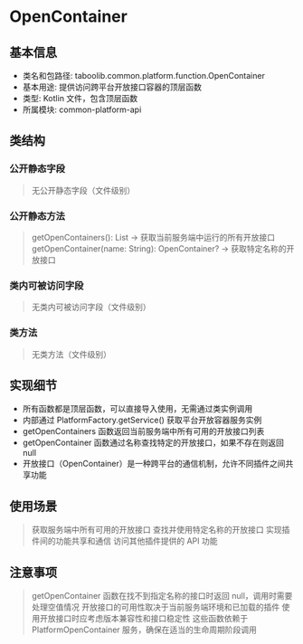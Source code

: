 # OpenContainer
## 基本信息 
- 类名和包路径: taboolib.common.platform.function.OpenContainer
- 基本用途: 提供访问跨平台开放接口容器的顶层函数
- 类型: Kotlin 文件，包含顶层函数
- 所属模块: common-platform-api

## 类结构 
### 公开静态字段 
> 无公开静态字段（文件级别）

### 公开静态方法 
> getOpenContainers(): List<OpenContainer> -> 获取当前服务端中运行的所有开放接口
> getOpenContainer(name: String): OpenContainer? -> 获取特定名称的开放接口

### 类内可被访问字段 
> 无类内可被访问字段（文件级别）

### 类方法
> 无类方法（文件级别）

## 实现细节
- 所有函数都是顶层函数，可以直接导入使用，无需通过类实例调用
- 内部通过 PlatformFactory.getService<PlatformOpenContainer>() 获取平台开放容器服务实例
- getOpenContainers 函数返回当前服务端中所有可用的开放接口列表
- getOpenContainer 函数通过名称查找特定的开放接口，如果不存在则返回 null
- 开放接口（OpenContainer）是一种跨平台的通信机制，允许不同插件之间共享功能

## 使用场景 
> 获取服务端中所有可用的开放接口
> 查找并使用特定名称的开放接口
> 实现插件间的功能共享和通信
> 访问其他插件提供的 API 功能

## 注意事项 
> getOpenContainer 函数在找不到指定名称的接口时返回 null，调用时需要处理空值情况
> 开放接口的可用性取决于当前服务端环境和已加载的插件
> 使用开放接口时应考虑版本兼容性和接口稳定性
> 这些函数依赖于 PlatformOpenContainer 服务，确保在适当的生命周期阶段调用